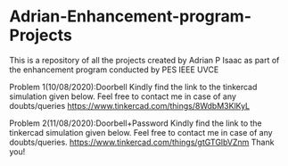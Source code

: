 # Adrian-Enhancement-program-Projects
This is a repository of all the projects created by Adrian P Isaac as part of the enhancement program conducted by PES IEEE UVCE

Problem 1(10/08/2020):Doorbell
Kindly find the link to the tinkercad simulation given below. Feel free to contact me in case of any doubts/queries
https://www.tinkercad.com/things/8WdbM3KlKyL

Problem 2(11/08/2020):Doorbell+Password
Kindly find the link to the tinkercad simulation given below. Feel free to contact me in case of any doubts/queries.
https://www.tinkercad.com/things/gtGTGlbVZnm
Thank you!
